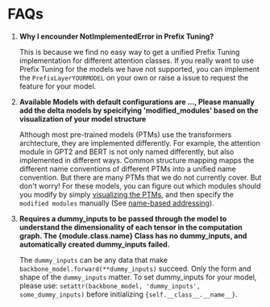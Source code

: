 # FAQs

1. **Why I encounder NotImplementedError in Prefix Tuning?**

    This is because we find no easy way to get a unified Prefix Tuning implementation for different attention classes. If you really want to use Prefix Tuning for the models we have not supported, you can implement the ``PrefixLayerYOURMODEL`` on your own or raise a issue to request the feature for your model. 

2. **Available Models with default configurations are ..., Please manually add the delta models by speicifying 'modified_modules' based on the visualization of your model structure**

    Although most pre-trained models (PTMs) use the transformers archtecture, they are implemented differently. For example, the attention module in GPT2 and BERT is not only named differently, but also implemented in different ways. Common structure mapping mapps the different name conventions of different PTMs into a unified name convention. But there are many PTMs that we do not currently cover. But don't worry! For these models, you can figure out which modules should you modify by simply [visualizing the PTMs](visualization), and then specify the `modified modules` manually (See [name-based addressing](namebasedaddr)). 


3. **Requires a dummy_inputs to be passed through the model to understand the dimensionality of each tensor in the computation graph. The {module.__class__.__name__} Class has no dummy_inputs, and automatically created dummy_inputs failed.**

    The `dummy_inputs` can be any data that make `backbone_model.forward(**dummy_inputs)` succeed. Only the form and shape of the `dummy_inputs` matter. To set dummy_inputs for your model, please use: `setattr(backbone_model, 'dummy_inputs', some_dummy_inputs)` before initializing `{self.__class__.__name__}`.